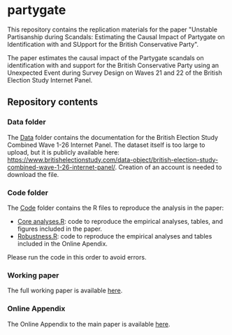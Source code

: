 # partygate
This repository contains the replication materials for the paper "Unstable Partisanship during Scandals: Estimating the Causal Impact of Partygate on Identification with and SUpport for the British Conservative Party". 

The paper estimates the causal impact of the Partygate scandals on identification with and support for the British Conservative Party using an Unexpected Event during Survey Design on Waves 21 and 22 of the British Election Study Internet Panel. 


## Repository contents

### Data folder
The [Data](./Data/) folder contains the documentation for the British Election Study Combined Wave 1-26 Internet Panel. The dataset itself is too large to upload, but it is publicly available here: https://www.britishelectionstudy.com/data-object/british-election-study-combined-wave-1-26-internet-panel/. Creation of an account is needed to download the file. 

### Code folder
The [Code](./Code/) folder contains the R files to reproduce the analysis in the paper:
- [Core analyses.R](./Code/Core%20analyses.R): code to reproduce the empirical analyses, tables, and figures included in the paper.
- [Robustness.R](./Code/Robustness.R): code to reproduce the empirical analyses and tables included in the Online Apendix.

Please run the code in this order to avoid errors.

### Working paper
The full working paper is available [here](./Unstable_partisanship_during_scandals.pdf).

### Online Appendix
The Online Appendix to the main paper is available [here](./Partygate_Online_Appendix.pdf).
